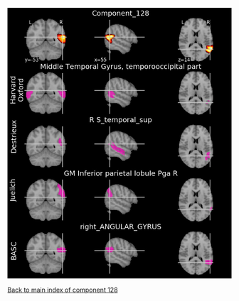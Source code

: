 ![128](preliminary/128.jpg "Component 128")

[Back to main index of component 128](https://parietal-inria.github.io/MODL_atlas/128 "Components 128")
